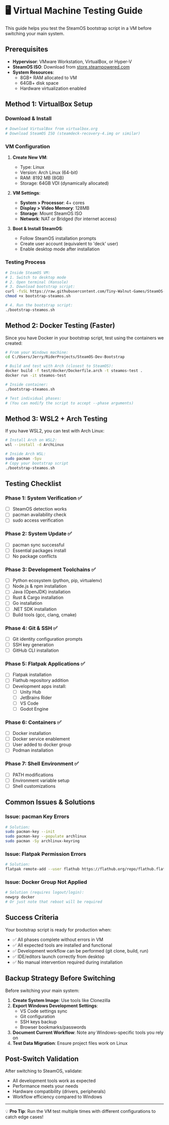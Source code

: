 # 🖥️ Virtual Machine Testing Guide

This guide helps you test the SteamOS bootstrap script in a VM before switching your main system.

## Prerequisites

- **Hypervisor**: VMware Workstation, VirtualBox, or Hyper-V
- **SteamOS ISO**: Download from [store.steampowered.com](https://store.steampowered.com/steamos)
- **System Resources**: 
  - 8GB+ RAM allocated to VM
  - 64GB+ disk space
  - Hardware virtualization enabled

## Method 1: VirtualBox Setup

### Download & Install
```bash
# Download VirtualBox from virtualbox.org
# Download SteamOS ISO (steamdeck-recovery-4.img or similar)
```

### VM Configuration
1. **Create New VM**:
   - Type: Linux
   - Version: Arch Linux (64-bit)
   - RAM: 8192 MB (8GB)
   - Storage: 64GB VDI (dynamically allocated)

2. **VM Settings**:
   - **System > Processor**: 4+ cores
   - **Display > Video Memory**: 128MB
   - **Storage**: Mount SteamOS ISO
   - **Network**: NAT or Bridged (for internet access)

3. **Boot & Install SteamOS**:
   - Follow SteamOS installation prompts
   - Create user account (equivalent to 'deck' user)
   - Enable desktop mode after installation

### Testing Process
```bash
# Inside SteamOS VM:
# 1. Switch to desktop mode
# 2. Open terminal (Konsole)
# 3. Download bootstrap script:
curl -fsSL https://raw.githubusercontent.com/Tiny-Walnut-Games/SteamOS-Dev-Bootstrap/main/bootstrap-steamos.sh -o bootstrap-steamos.sh
chmod +x bootstrap-steamos.sh

# 4. Run the bootstrap script:
./bootstrap-steamos.sh
```

## Method 2: Docker Testing (Faster)

Since you have Docker in your bootstrap script, test using the containers we created:

```bash
# From your Windows machine:
cd C:/Users/Jerry/RiderProjects/SteamOS-Dev-Bootstrap

# Build and test with Arch (closest to SteamOS):
docker build -f test/docker/Dockerfile.arch -t steamos-test .
docker run -it steamos-test

# Inside container:
./bootstrap-steamos.sh

# Test individual phases:
# (You can modify the script to accept --phase arguments)
```

## Method 3: WSL2 + Arch Testing

If you have WSL2, you can test with Arch Linux:

```bash
# Install Arch on WSL2:
wsl --install -d ArchLinux

# Inside Arch WSL:
sudo pacman -Syu
# Copy your bootstrap script
./bootstrap-steamos.sh
```

## Testing Checklist

### Phase 1: System Verification ✅
- [ ] SteamOS detection works
- [ ] pacman availability check
- [ ] sudo access verification

### Phase 2: System Update ✅
- [ ] pacman sync successful  
- [ ] Essential packages install
- [ ] No package conflicts

### Phase 3: Development Toolchains ✅
- [ ] Python ecosystem (python, pip, virtualenv)
- [ ] Node.js & npm installation
- [ ] Java (OpenJDK) installation
- [ ] Rust & Cargo installation  
- [ ] Go installation
- [ ] .NET SDK installation
- [ ] Build tools (gcc, clang, cmake)

### Phase 4: Git & SSH ✅
- [ ] Git identity configuration prompts
- [ ] SSH key generation
- [ ] GitHub CLI installation

### Phase 5: Flatpak Applications ✅
- [ ] Flatpak installation
- [ ] Flathub repository addition
- [ ] Development apps install:
  - [ ] Unity Hub
  - [ ] JetBrains Rider
  - [ ] VS Code
  - [ ] Godot Engine

### Phase 6: Containers ✅
- [ ] Docker installation
- [ ] Docker service enablement
- [ ] User added to docker group
- [ ] Podman installation

### Phase 7: Shell Environment ✅
- [ ] PATH modifications
- [ ] Environment variable setup
- [ ] Shell customizations

## Common Issues & Solutions

### Issue: pacman Key Errors
```bash
# Solution:
sudo pacman-key --init
sudo pacman-key --populate archlinux
sudo pacman -Sy archlinux-keyring
```

### Issue: Flatpak Permission Errors
```bash
# Solution:
flatpak remote-add --user flathub https://flathub.org/repo/flathub.flatpakrepo
```

### Issue: Docker Group Not Applied
```bash
# Solution (requires logout/login):
newgrp docker
# Or just note that reboot will be required
```

## Success Criteria

Your bootstrap script is ready for production when:

- ✅ All phases complete without errors in VM
- ✅ All expected tools are installed and functional
- ✅ Development workflow can be performed (git clone, build, run)
- ✅ IDE/editors launch correctly from desktop
- ✅ No manual intervention required during installation

## Backup Strategy Before Switching

Before switching your main system:

1. **Create System Image**: Use tools like Clonezilla
2. **Export Windows Development Settings**: 
   - VS Code settings sync
   - Git configuration
   - SSH keys backup
   - Browser bookmarks/passwords
3. **Document Current Workflow**: Note any Windows-specific tools you rely on
4. **Test Data Migration**: Ensure project files work on Linux

## Post-Switch Validation

After switching to SteamOS, validate:
- All development tools work as expected
- Performance meets your needs  
- Hardware compatibility (drivers, peripherals)
- Workflow efficiency compared to Windows

---

💡 **Pro Tip**: Run the VM test multiple times with different configurations to catch edge cases!